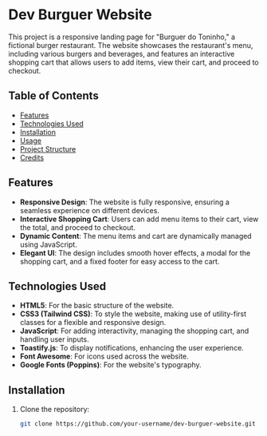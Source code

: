 # Dev Burguer Website

This project is a responsive landing page for "Burguer do Toninho," a fictional burger restaurant. The website showcases the restaurant's menu, including various burgers and beverages, and features an interactive shopping cart that allows users to add items, view their cart, and proceed to checkout.

## Table of Contents

- [Features](#features)
- [Technologies Used](#technologies-used)
- [Installation](#installation)
- [Usage](#usage)
- [Project Structure](#project-structure)
- [Credits](#credits)

## Features

- **Responsive Design**: The website is fully responsive, ensuring a seamless experience on different devices.
- **Interactive Shopping Cart**: Users can add menu items to their cart, view the total, and proceed to checkout.
- **Dynamic Content**: The menu items and cart are dynamically managed using JavaScript.
- **Elegant UI**: The design includes smooth hover effects, a modal for the shopping cart, and a fixed footer for easy access to the cart.

## Technologies Used

- **HTML5**: For the basic structure of the website.
- **CSS3 (Tailwind CSS)**: To style the website, making use of utility-first classes for a flexible and responsive design.
- **JavaScript**: For adding interactivity, managing the shopping cart, and handling user inputs.
- **Toastify.js**: To display notifications, enhancing the user experience.
- **Font Awesome**: For icons used across the website.
- **Google Fonts (Poppins)**: For the website's typography.

## Installation

1. Clone the repository:

   ```bash
   git clone https://github.com/your-username/dev-burguer-website.git
